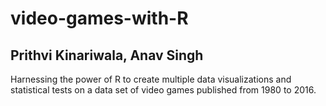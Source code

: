 # video-games-with-R
## Prithvi Kinariwala, Anav Singh  
Harnessing the power of R to create multiple data visualizations and statistical tests on a data set of video games published from 1980 to 2016. 
